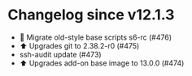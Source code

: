 # Changelog since v12.1.3
- 🔨 Migrate old-style base scripts s6-rc (#476) 
- ⬆️ Upgrades git to 2.38.2-r0 (#475) 
- ssh-audit update (#473) 
- ⬆️ Upgrades add-on base image to 13.0.0 (#474) 
